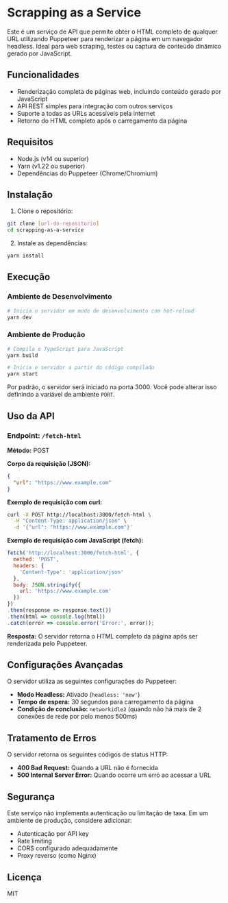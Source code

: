# Scrapping as a Service

Este é um serviço de API que permite obter o HTML completo de qualquer URL utilizando Puppeteer para renderizar a página em um navegador headless. Ideal para web scraping, testes ou captura de conteúdo dinâmico gerado por JavaScript.

## Funcionalidades

- Renderização completa de páginas web, incluindo conteúdo gerado por JavaScript
- API REST simples para integração com outros serviços
- Suporte a todas as URLs acessíveis pela internet
- Retorno do HTML completo após o carregamento da página

## Requisitos

- Node.js (v14 ou superior)
- Yarn (v1.22 ou superior)
- Dependências do Puppeteer (Chrome/Chromium)

## Instalação

1. Clone o repositório:

```bash
git clone [url-do-repositorio]
cd scrapping-as-a-service
```

2. Instale as dependências:

```bash
yarn install
```

## Execução

### Ambiente de Desenvolvimento

```bash
# Inicia o servidor em modo de desenvolvimento com hot-reload
yarn dev
```

### Ambiente de Produção

```bash
# Compila o TypeScript para JavaScript
yarn build

# Inicia o servidor a partir do código compilado
yarn start
```

Por padrão, o servidor será iniciado na porta 3000. Você pode alterar isso definindo a variável de ambiente `PORT`.

## Uso da API

### Endpoint: `/fetch-html`

**Método:** POST

**Corpo da requisição (JSON):**
```json
{
  "url": "https://www.example.com"
}
```

**Exemplo de requisição com curl:**

```bash
curl -X POST http://localhost:3000/fetch-html \
  -H "Content-Type: application/json" \
  -d '{"url": "https://www.example.com"}'
```

**Exemplo de requisição com JavaScript (fetch):**

```javascript
fetch('http://localhost:3000/fetch-html', {
  method: 'POST',
  headers: {
    'Content-Type': 'application/json'
  },
  body: JSON.stringify({
    url: 'https://www.example.com'
  })
})
.then(response => response.text())
.then(html => console.log(html))
.catch(error => console.error('Error:', error));
```

**Resposta:**
O servidor retorna o HTML completo da página após ser renderizada pelo Puppeteer.

## Configurações Avançadas

O servidor utiliza as seguintes configurações do Puppeteer:

- **Modo Headless:** Ativado (`headless: 'new'`)
- **Tempo de espera:** 30 segundos para carregamento da página
- **Condição de conclusão:** `networkidle2` (quando não há mais de 2 conexões de rede por pelo menos 500ms)

## Tratamento de Erros

O servidor retorna os seguintes códigos de status HTTP:

- **400 Bad Request:** Quando a URL não é fornecida
- **500 Internal Server Error:** Quando ocorre um erro ao acessar a URL

## Segurança

Este serviço não implementa autenticação ou limitação de taxa. Em um ambiente de produção, considere adicionar:

- Autenticação por API key
- Rate limiting
- CORS configurado adequadamente
- Proxy reverso (como Nginx)

## Licença

MIT